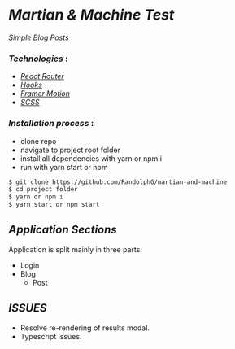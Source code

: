 # *Martian & Machine Test*
*Simple Blog Posts*



### *Technologies* :
- [*React Router*](https://reactrouter.com/)
- [*Hooks*](https://reactjs.org/docs/hooks-intro.html)
- [*Framer Motion*](https://framer.com/motion/)
- [*SCSS*](https://sass-lang.com/)

### *Installation process* :
- clone repo
- navigate to project root folder
- install all dependencies with yarn or npm i
- run with yarn start or npm

```bash
$ git clone https://github.com/RandolphG/martian-and-machine
$ cd project folder
$ yarn or npm i
$ yarn start or npm start
```

## *Application Sections*

Application is split mainly in three parts.
- Login
- Blog
    - Post

## *ISSUES*
- Resolve re-rendering of results modal.
- Typescript issues.
